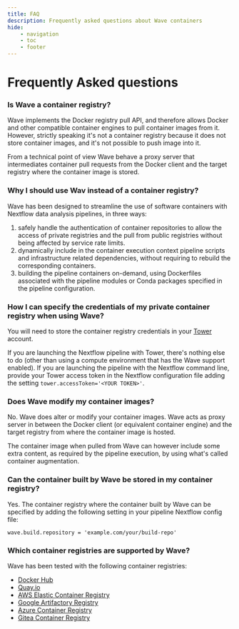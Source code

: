 ```yaml
---
title: FAQ
description: Frequently asked questions about Wave containers
hide:
    - navigation
    - toc
    - footer
---
```


# Frequently Asked questions

### Is Wave a container registry?

Wave implements the Docker registry pull API, and therefore allows Docker and other compatible
container engines to pull container images from it. However, strictly speaking it's not a container registry
because it does not store container images, and it's not possible to push image into it.

From a technical point of view Wave behave a proxy server that intermediates container pull requests from
the Docker client and the target registry where the container image is stored.

### Why I should use Wav instead of a container registry?

Wave has been designed to streamline the use of software containers with Nextflow data analysis pipelines, in three ways:

1. safely handle the authentication of container repositories to allow the access of private registries and the pull from public registries without being affected by service rate limits.
2. dynamically include in the container execution context pipeline scripts and infrastructure related dependencies, without requiring to rebuild the corresponding containers.
3. building the pipeline containers on-demand, using Dockerfiles associated with the pipeline modules or Conda packages specified in the pipeline configuration.

### How I can specify the credentials of my private container registry when using Wave?

You will need to store the container registry credentials in your [Tower](https://tower.nf/) account.

If you are launching the Nextflow pipeline with Tower, there's nothing else to do (other than using a compute environment that has the Wave support enabled).
If you are launching the pipeline with the Nextflow command line, provide your Tower access token in the Nextflow configuration
file adding the setting `tower.accessToken='<YOUR TOKEN>'`.

### Does Wave modify my container images?

No. Wave does alter or modify your container images. Wave acts as proxy server
in between the Docker client (or equivalent container engine) and the target registry
from where the container image is hosted.

The container image when pulled from Wave can however include some extra content,
as required by the pipeline execution, by using what's called container augmentation.

### Can the container built by Wave be stored in my container registry?

Yes. The container registry where the container built by Wave can be specified
by adding the following setting in your pipeline Nextflow config file:

```
wave.build.repository = 'example.com/your/build-repo'
```

### Which container registries are supported by Wave?

Wave has been tested with the following container registries:

-   [Docker Hub](https://hub.docker.com/)
-   [Quay.io](https://quay.io/)
-   [AWS Elastic Container Registry](https://aws.amazon.com/ecr/)
-   [Google Artifactory Registry](https://cloud.google.com/artifact-registry)
-   [Azure Container Registry](https://azure.microsoft.com/en-us/products/container-registry)
-   [Gitea Container Registry](https://docs.gitea.io/en-us/packages/container/)
